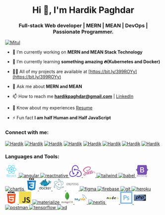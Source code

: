<h1 align="center">Hi 👋, I'm Hardik Paghdar</h1>
<h3 align="center">Full-stack Web developer | MERN | MEAN | DevOps | Passionate Programmer.</h3>

<p align="left"> <a href="https://twitter.com/HardikPaghdar" target="blank"><img src="https://img.shields.io/twitter/follow/HardikPaghdar?logo=twitter&style=for-the-badge" alt="Mitul" /></a> </p>

- 🔭 I’m currently working on **MERN and MEAN Stack Technology**

- 🌱 I’m currently learning **something amazing 🔥(Kubernetes and Docker)**

- 👨‍💻 All of my projects are available at [https://bit.ly/399ROYy](https://bit.ly/399ROYy)

- 💬 Ask me about **MERN and MEAN**

- 📫 How to reach me **hardikpaghdar@gmail.com** | <a href="https://www.linkedin.com/in/paghdar-hardik/" rel="nofollow">LinkedIn</a>

- 📄 Know about my experiences [Resume](https://bit.ly/3x1m4l7)

- ⚡ Fun fact **I am half Human and Half JavaScript**

<h3 align="left">Connect with me:</h3>
<p align="left">
<a href="https://twitter.com/HardikPaghdar" target="_blank"><img align="center" src="https://cdn.jsdelivr.net/npm/simple-icons@v3/icons/twitter.svg" alt="Hardik" height="30" width="40" /></a>
<a href="https://www.linkedin.com/in/paghdar-hardik/" target="blank"><img align="center" src="https://cdn.jsdelivr.net/npm/simple-icons@3.0.1/icons/linkedin.svg" alt="Hardik" height="30" width="40" /></a>
<a href="https://stackoverflow.com/users/3598754/hardik-paghdar" target="blank"><img align="center" src="https://cdn.jsdelivr.net/npm/simple-icons@3.0.1/icons/stackoverflow.svg" alt="Hardik" height="30" width="40" /></a>
<a href="https://www.facebook.com/PaghdarHardik/" target="blank"><img align="center" src="https://cdn.jsdelivr.net/npm/simple-icons@3.0.1/icons/facebook.svg" alt="Hardik" height="30" width="40" /></a>
<a href="https://www.instagram.com/hardik_paghdar/" target="blank"><img align="center" src="https://cdn.jsdelivr.net/npm/simple-icons@3.0.1/icons/instagram.svg" alt="Hardik" height="30" width="40" /></a>
<a href="https://www.behance.net/hardikpaghdar" target="blank"><img align="center" src="https://cdn.jsdelivr.net/npm/simple-icons@3.1.0/icons/behance.svg" alt="Hardik" height="30" width="40" /></a>  
<a href="https://dribbble.com/HardikPaghdar" target="blank"><img align="center" src="https://cdn.jsdelivr.net/npm/simple-icons@3.1.0/icons/dribbble.svg" alt="Hardik" height="30" width="40" /></a>
 <a href="https://www.upwork.com/o/profiles/users/~01217cfbd7baea6a1c/" target="blank"><img align="center" src="https://cdn.jsdelivr.net/npm/simple-icons@3.1.0/icons/upwork.svg" alt="Hardik" height="30" width="40" /></a>


<h3 align="left">Languages and Tools:</h3>
<a href="https://reactjs.org/" target="_blank"> <img src="https://raw.githubusercontent.com/devicons/devicon/master/icons/react/react-original-wordmark.svg" alt="react" width="40" height="40"/> </a> <a href="https://angular.io/" target="_blank"> <img src="https://angular.io/assets/images/logos/angular/angular.svg" alt="angular" width="40" height="40"/> </a> <a href="https://reactnative.dev/" target="_blank"> <img src="https://reactnative.dev/img/header_logo.svg" alt="reactnative" width="40" height="40"/> </a> <a href="https://redux.js.org" target="_blank"> <img src="https://raw.githubusercontent.com/devicons/devicon/master/icons/redux/redux-original.svg" alt="redux" width="40" height="40"/> </a> <a href="https://sass-lang.com" target="_blank"> <img src="https://raw.githubusercontent.com/devicons/devicon/master/icons/sass/sass-original.svg" alt="sass" width="40" height="40"/> </a> <a href="https://tailwindcss.com/" target="_blank"> <img src="https://www.vectorlogo.zone/logos/tailwindcss/tailwindcss-icon.svg" alt="tailwind" width="40" height="40"/> </a> <a href="https://babeljs.io/" target="_blank"> <img src="https://www.vectorlogo.zone/logos/babeljs/babeljs-icon.svg" alt="babel" width="40" height="40"/> </a> <a href="https://getbootstrap.com" target="_blank"> <img src="https://raw.githubusercontent.com/devicons/devicon/master/icons/bootstrap/bootstrap-plain-wordmark.svg" alt="bootstrap" width="40" height="40"/> </a> <a href="https://www.chartjs.org" target="_blank"> <img src="https://www.chartjs.org/media/logo-title.svg" alt="chartjs" width="40" height="40"/> </a> <a href="https://www.w3schools.com/css/" target="_blank"> <img src="https://raw.githubusercontent.com/devicons/devicon/master/icons/css3/css3-original-wordmark.svg" alt="css3" width="40" height="40"/> </a> <a href="https://www.docker.com/" target="_blank"> <img src="https://raw.githubusercontent.com/devicons/devicon/master/icons/docker/docker-original-wordmark.svg" alt="docker" width="40" height="40"/> </a> <a href="https://www.electronjs.org" target="_blank"> <img src="https://raw.githubusercontent.com/devicons/devicon/master/icons/electron/electron-original.svg" alt="electron" width="40" height="40"/> </a> <a href="https://expressjs.com" target="_blank"> <img src="https://raw.githubusercontent.com/devicons/devicon/master/icons/express/express-original-wordmark.svg" alt="express" width="40" height="40"/> </a> <a href="https://www.figma.com/" target="_blank"> <img src="https://www.vectorlogo.zone/logos/figma/figma-icon.svg" alt="figma" width="40" height="40"/> </a> <a href="https://firebase.google.com/" target="_blank"> <img src="https://www.vectorlogo.zone/logos/firebase/firebase-icon.svg" alt="firebase" width="40" height="40"/> </a> <a href="https://git-scm.com/" target="_blank"> <img src="https://www.vectorlogo.zone/logos/git-scm/git-scm-icon.svg" alt="git" width="40" height="40"/> </a> <a href="https://heroku.com" target="_blank"> <img src="https://www.vectorlogo.zone/logos/heroku/heroku-icon.svg" alt="heroku" width="40" height="40"/> </a> <a href="https://www.w3.org/html/" target="_blank"> <img src="https://raw.githubusercontent.com/devicons/devicon/master/icons/html5/html5-original-wordmark.svg" alt="html5" width="40" height="40"/> </a> <a href="https://developer.mozilla.org/en-US/docs/Web/JavaScript" target="_blank"> <img src="https://raw.githubusercontent.com/devicons/devicon/master/icons/javascript/javascript-original.svg" alt="javascript" width="40" height="40"/> </a> <a href="https://materializecss.com/" target="_blank"> <img src="https://raw.githubusercontent.com/prplx/svg-logos/5585531d45d294869c4eaab4d7cf2e9c167710a9/svg/materialize.svg" alt="materialize" width="40" height="40"/> </a> <a href="https://www.mongodb.com/" target="_blank"> <img src="https://raw.githubusercontent.com/devicons/devicon/master/icons/mongodb/mongodb-original-wordmark.svg" alt="mongodb" width="40" height="40"/> </a> <a href="https://www.mysql.com/" target="_blank"> <img src="https://raw.githubusercontent.com/devicons/devicon/master/icons/mysql/mysql-original-wordmark.svg" alt="mysql" width="40" height="40"/> </a> <a href="https://nextjs.org/" target="_blank"> <img src="https://en.wikipedia.org/wiki/File:Nextjs-logo.svg" alt="nextjs" width="40" height="40"/> </a> <a href="https://nodejs.org" target="_blank"> <img src="https://raw.githubusercontent.com/devicons/devicon/master/icons/nodejs/nodejs-original-wordmark.svg" alt="nodejs" width="40" height="40"/> </a> <a href="https://www.photoshop.com/en" target="_blank"> <img src="https://raw.githubusercontent.com/devicons/devicon/master/icons/photoshop/photoshop-line.svg" alt="photoshop" width="40" height="40"/> </a> <a href="https://www.php.net" target="_blank"> <img src="https://raw.githubusercontent.com/devicons/devicon/master/icons/php/php-original.svg" alt="php" width="40" height="40"/> </a> <a href="https://postman.com" target="_blank"> <img src="https://www.vectorlogo.zone/logos/getpostman/getpostman-icon.svg" alt="postman" width="40" height="40"/> </a>  <a href="https://www.tensorflow.org" target="_blank"> <img src="https://www.vectorlogo.zone/logos/amazon_aws/amazon_aws-ar21.svg" alt="tensorflow" width="40" height="40"/> </a> <a href="https://www.adobe.com/products/xd.html" target="_blank"> <img src="https://cdn.worldvectorlogo.com/logos/adobe-xd.svg" alt="xd" width="40" height="40"/> </a> </p>
